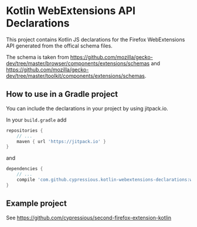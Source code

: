 # Kotlin WebExtensions API Declarations

This project contains Kotlin JS declarations for the Firefox WebExtensions API generated from the offical schema files.

The schema is taken from https://github.com/mozilla/gecko-dev/tree/master/browser/components/extensions/schemas and https://github.com/mozilla/gecko-dev/tree/master/toolkit/components/extensions/schemas.

## How to use in a Gradle project

You can include the declarations in your project by using jitpack.io.

In your `build.gradle` add

```groovy
repositories {
    // ...
    maven { url 'https://jitpack.io' }
}
```

and

```groovy 
dependencies {
    // ...
    compile 'com.github.cypressious.kotlin-webextensions-declarations:webextensions-declarations:v0.1'
}
```

## Example project

See https://github.com/cypressious/second-firefox-extension-kotlin




